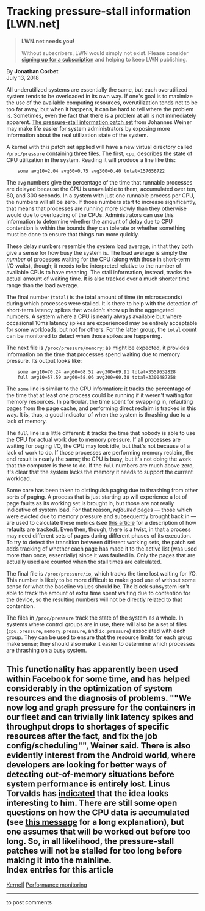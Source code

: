 # Tracking pressure-stall information [LWN.net]

> **LWN.net needs you!**
> 
> Without subscribers, LWN would simply not exist. Please consider [signing up for a subscription](/Promo/nst-nag2/subscribe) and helping to keep LWN publishing. 

By **Jonathan Corbet**  
July 13, 2018 

All underutilized systems are essentially the same, but each overutilized system tends to be overloaded in its own way. If one's goal is to maximize the use of the available computing resources, overutilization tends not to be too far away, but when it happens, it can be hard to tell where the problem is. Sometimes, even the fact that there is a problem at all is not immediately apparent. [The pressure-stall information patch set](https://lwn.net/ml/cgroups/20180712172942.10094-1-hannes@cmpxchg.org/) from Johannes Weiner may make life easier for system administrators by exposing more information about the real utilization state of the system. 

A kernel with this patch set applied will have a new virtual directory called `/proc/pressure` containing three files. The first, `cpu`, describes the state of CPU utilization in the system. Reading it will produce a line like this: 
    
    
        some avg10=2.04 avg60=0.75 avg300=0.40 total=157656722
    

The `avg` numbers give the percentage of the time that runnable processes are delayed because the CPU is unavailable to them, accumulated over ten, 60, and 300 seconds. In a system with just one runnable process per CPU, the numbers will all be zero. If those numbers start to increase significantly, that means that processes are running more slowly than they otherwise would due to overloading of the CPUs. Administrators can use this information to determine whether the amount of delay due to CPU contention is within the bounds they can tolerate or whether something must be done to ensure that things run more quickly. 

These delay numbers resemble the system load average, in that they both give a sense for how busy the system is. The load average is simply the _number_ of processes waiting for the CPU (along with those in short-term I/O waits), though; it needs to be interpreted relative to the number of available CPUs to have meaning. The stall information, instead, tracks the actual amount of waiting time. It is also tracked over a much shorter time range than the load average. 

The final number (`total`) is the total amount of time (in microseconds) during which processes were stalled. It is there to help with the detection of short-term latency spikes that wouldn't show up in the aggregated numbers. A system where a CPU is nearly always available but where occasional 10ms latency spikes are experienced may be entirely acceptable for some workloads, but not for others. For the latter group, the `total` count can be monitored to detect when those spikes are happening. 

The next file is `/proc/pressure/memory`; as might be expected, it provides information on the time that processes spend waiting due to memory pressure. Its output looks like: 
    
    
        some avg10=70.24 avg60=68.52 avg300=69.91 total=3559632828
        full avg10=57.59 avg60=58.06 avg300=60.38 total=3300487258
    

The `some` line is similar to the CPU information: it tracks the percentage of the time that at least one process could be running if it weren't waiting for memory resources. In particular, the time spent for swapping in, refaulting pages from the page cache, and performing direct reclaim is tracked in this way. It is, thus, a good indicator of when the system is thrashing due to a lack of memory. 

The `full` line is a little different: it tracks the time that nobody is able to use the CPU for actual work due to memory pressure. If all processes are waiting for paging I/O, the CPU may look idle, but that's not because of a lack of work to do. If those processes are performing memory reclaim, the end result is nearly the same; the CPU is busy, but it's not doing the work that the computer is there to do. If the `full` numbers are much above zero, it's clear that the system lacks the memory it needs to support the current workload. 

Some care has been taken to distinguish paging due to thrashing from other sorts of paging. A process that is just starting up will experience a lot of page faults as its working set is brought in, but those are not really indicative of system load. For that reason, _refaulted_ pages — those which were evicted due to memory pressure and subsequently brought back in — are used to calculate these metrics (see [this article](/Articles/495543/) for a description of how refaults are tracked). Even then, though, there is a twist, in that a process may need different sets of pages during different phases of its execution. To try to detect the transition between different working sets, the patch set adds tracking of whether each page has made it to the active list (was used more than once, essentially) since it was faulted in. Only the pages that are actually used are counted when the stall times are calculated. 

The final file is `/proc/pressure/io`, which tracks the time lost waiting for I/O. This number is likely to be more difficult to make good use of without some sense for what the baseline values should be. The block subsystem isn't able to track the amount of extra time spent waiting due to contention for the device, so the resulting numbers will not be directly related to that contention. 

The files in `/proc/pressure` track the state of the system as a whole. In systems where control groups are in use, there will also be a set of files (`cpu.pressure`, `memory.pressure`, and `io.pressure`) associated with each group. They can be used to ensure that the resource limits for each group make sense; they should also make it easier to determine which processes are thrashing on a busy system. 

This functionality has apparently been used within Facebook for some time, and has helped considerably in the optimization of system resources and the diagnosis of problems. ""We now log and graph pressure for the containers in our fleet and can trivially link latency spikes and throughput drops to shortages of specific resources after the fact, and fix the job config/scheduling"", Weiner said. There is also evidently interest from the Android world, where developers are looking for better ways of detecting out-of-memory situations before system performance is entirely lost. Linus Torvalds has [indicated](/ml/cgroups/CAADWXX_ADRyY+HDyw_2Ofa4b9g1fpCNe8xO3xMf20jfWsyCnQg@mail.gmail.com/) that the idea looks interesting to him. There are still some open questions on how the CPU data is accumulated (see [this message](/ml/cgroups/20180713161756.GA21168@cmpxchg.org/) for a long explanation), but one assumes that will be worked out before too long. So, in all likelihood, the pressure-stall patches will not be stalled for too long before making it into the mainline.  
Index entries for this article  
---  
[Kernel](/Kernel/Index)| [Performance monitoring](/Kernel/Index#Performance_monitoring)  
  


* * *

to post comments 
